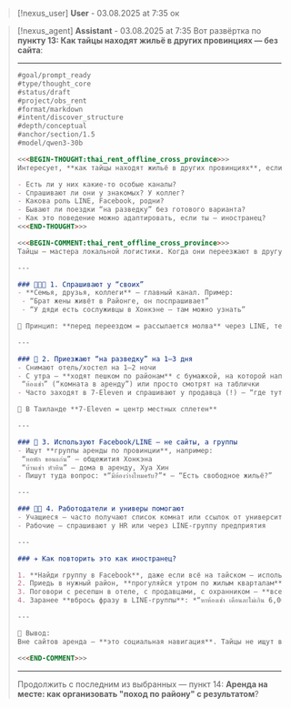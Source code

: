 >[!nexus_user] **User** - 03.08.2025 at 7:35
> ок
<!-- UID: 10bef4c0-7b1b-45b6-bf6c-9aa2c0c51564 -->




>[!nexus_agent] **Assistant** - 03.08.2025 at 7:35
> Вот развёртка по **пункту 13: Как тайцы находят жильё в других провинциях — без сайта**:
> 
> ---
> 
> ```markdown
> #goal/prompt_ready 
> #type/thought_core 
> #status/draft 
> #project/obs_rent 
> #format/markdown 
> #intent/discover_structure 
> #depth/conceptual 
> #anchor/section/1.5 
> #model/qwen3-30b 
> 
> <<<BEGIN-THOUGHT:thai_rent_offline_cross_province>>>
> Интересует, **как тайцы находят жильё в других провинциях**, если они туда переезжают на работу, учёбу или по личным причинам, **без использования сайтов или агентств**.
> 
> - Есть ли у них какие-то особые каналы?
> - Спрашивают ли они у знакомых? У коллег?
> - Какова роль LINE, Facebook, родни?
> - Бывают ли поездки “на разведку” без готового варианта?
> - Как это поведение можно адаптировать, если ты — иностранец?
> <<<END-THOUGHT>>>
> 
> <<<BEGIN-COMMENT:thai_rent_offline_cross_province>>>
> Тайцы — мастера локальной логистики. Когда они переезжают в другую провинцию, **они почти никогда не ищут жильё через сайты**. Вот как это делается “по-местному”:
> 
> ---
> 
> ### 🧑‍🤝‍🧑 1. Спрашивают у “своих”
> - **Семья, друзья, коллеги** — главный канал. Пример: 
>  - “Брат жены живёт в Районге, он поспрашивает” 
>  - “У дяди есть сослуживцы в Хонкэне — там можно узнать”
> 
> 📌 Принцип: **перед переездом = рассылается молва** через LINE, телефон, семейные обеды
> 
> ---
> 
> ### 🧭 2. Приезжают “на разведку” на 1–3 дня
> - Снимают отель/хостел на 1–2 ночи 
> - С утра — **ходят пешком по районам** с бумажкой, на которой написано: 
>  “ห้องเช่า” (“комната в аренду”) или просто смотрят на таблички 
> - Часто заходят в 7-Eleven и спрашивают у продавца (!) — “где тут есть комнаты?”
> 
> 📌 В Таиланде **7-Eleven = центр местных сплетен**
> 
> ---
> 
> ### 📱 3. Используют Facebook/LINE — не сайты, а группы
> - Ищут **группы аренды по провинции**, например: 
>  “หอพัก ขอนแก่น” — общежития Хонкэна 
>  “บ้านเช่า หัวหิน” — дома в аренду, Хуа Хин 
> - Пишут туда вопрос: *“มีห้องว่างไหมครับ?”* — “Есть свободное жильё?”
> 
> ---
> 
> ### 🧑‍🏭 4. Работодатели и универы помогают
> - Учащиеся — часто получают список комнат или ссылок от университета 
> - Рабочие — спрашивают у HR или через LINE-группу предприятия
> 
> ---
> 
> ### ✈️ Как повторить это как иностранец?
> 
> 1. **Найди группу в Facebook**, даже если всё на тайском — используй переводчик и напиши туда.
> 2. Приедь в нужный район, **прогуляйся утром по жилым кварталам** — таблички “ห้องว่าง” или “ให้เช่า” в изобилии.
> 3. Поговори с ресепшн в отеле, с продавцами, с охранником — **все знают кого-то, кто сдаёт**.
> 4. Заранее **вбрось фразу в LINE-группы**: *“หาห้องเช่า เดือนละไม่เกิน 6,000 บาท”* (Ищу комнату, до 6 тыс. бат в месяц)
> 
> ---
> 
> 🧩 Вывод: 
> Вне сайтов аренда — **это социальная навигация**. Тайцы не ищут в интернете, они ищут через людей, на месте, по памяти. **Формула успеха: LINE + ноги + доброжелательность + местный язык (чуть-чуть)**. И ты найдёшь лучшее жильё в радиусе 2 км — за цену, о которой Agoda не догадывается.
> 
> <<<END-COMMENT>>>
> ```
> 
> ---
> 
> Продолжить с последним из выбранных — пункт 14: **Аренда на месте: как организовать "поход по району" с результатом**?
<!-- UID: 45789958-40c3-47a3-bc94-34936422dd7e -->
